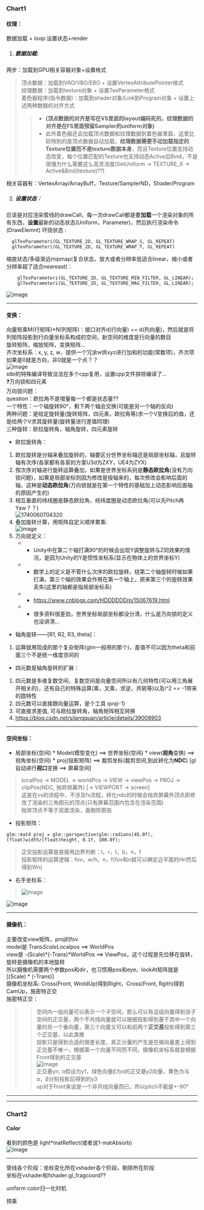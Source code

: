 ### Chart1  
#### 纹理：  
数据加载 + loop:设置状态+render  
1. ##### 数据加载:  
两步：加载到GPU相关容器对象+设置格式  
> 顶点数据：加载到VAO/VBO/EBO + 设置VertexAttributePointer格式  
> 纹理数据：加载到texture对象 + 设置TexParameter格式  
> 着色器程序(指令数据)：加载到shader对象/Link到Program对象 + 设置上述两种数据的对齐方式  
> > - **(顶点数据的对齐是写在VS里面的layout编码死的，纹理数据的对齐是在FS里面预留Sampler的uniform对象)**  
> > - 此外着色器还会加载顶点数据和纹理数据到着色器里面，这里比较特别的是顶点数据自动加载，**纹理数据需要手动加载指定的Texture位置而不是texture数据本身**，而且Texture位置支持动态改变，每个位置匹配的Texture也支持动态Active后Bind，不是很懂为什么需要这么高灵活度(SetUniform -> TEXTURE_X -> Active&Bind(texture)??)

相关容器有：VertexArray/ArrayBuff，Texture/SamplerND，Shader/Program   

2. ##### 设置状态：  
应该是对应渲染管线的drawCall，每一次drawCall都是要**加载**一个渲染对象的所有东西，**设置**最新的动态状态(Uniform，Parameter)，然后执行渲染命令(DrawElemnt)
环绕状态 :  
```  
  glTexParameteri(GL_TEXTURE_2D, GL_TEXTURE_WRAP_S, GL_REPEAT)
  glTexParameteri(GL_TEXTURE_2D, GL_TEXTURE_WRAP_T, GL_REPEAT)
```  
缩放状态/多级渐远mipmap(复合状态，放大或者分辨率低适合linear，缩小或者分辨率超了适合neareast)：  
```
    glTexParameteri(GL_TEXTURE_2D, GL_TEXTURE_MIN_FILTER, GL_LINEAR);
    glTexParameteri(GL_TEXTURE_2D, GL_TEXTURE_MAG_FILTER, GL_LINEAR);
```

![image](https://github.com/user-attachments/assets/d74b794e-42b1-470f-89ea-cd210e87b62f)


----
#### 变换：  
向量矩乘M(行矩阵)*N(列矩阵)：接口对齐d(行向量) == d(列向量)，然后就是将列矩阵投影到行向量坐标系构成的空间，新空间的维度是行向量的数目  
旋转矩阵，缩放矩阵，变换矩阵...  
齐次坐标系：x, y, z, w，提供一个冗余w供xyz进行加和的功能(常数项)，齐次项如果是0就是方向，非0就是一个点？？  
![image](https://github.com/user-attachments/assets/7ab52bc4-e3b4-4577-96f9-56f7e5838f90)  
stbi的特殊编译导致没法在多个cpp复用，设置cpp文件排除编译了...  
❓万向锁和四元素  
万向锁问题：  
question：欧拉角不是增量每一个都是状态量??  
一个特性：一个轴旋转90°，剩下两个轴会交换(可能是另一个轴的反向)  
两种问题：是给定旋转量(旋转矩阵，四元素，欧拉角等)求一个V变换后的值，还是给两个V求其旋转量(旋转量进行差值同理)  
三种旋转：欧拉旋转角，轴角旋转，四元素旋转  
- 欧拉旋转角：
1. 欧拉旋转是分轴来叠加旋转的，轴要区分世界坐标轴还是局部坐标轴，且旋转轴有次序(各家都有各家的方案U3d为ZXY，UE4为ZYX)  
2. 按次序对轴进行旋转运算叠加，如果是世界坐标系则是**静态欧拉角**(没有万向锁问题)，如果是局部坐标则因为修改是按轴来的，每次修改会影响后面的轴，这种是**动态欧拉角**(万向锁就是在第一个特性的基础加上动态影响后面轴的原因产生的)
3. 相互垂直的纬线圈是静态欧拉角，经纬度圈是动态欧拉角(可以先Pitch再Yaw？？)  
  ![1740060704320](https://github.com/user-attachments/assets/e574d02a-4ac1-4804-b2e1-03f0b02308cd)  
4. 叠加旋转计算，用矩阵自定义顺序累乘:  
   ![image](https://github.com/user-attachments/assets/9d6978cd-c227-42c4-88cb-ca7ce13fddca)  
5. 万向锁定义：
   - - Unity中在第二个轴打满90°的时候会出现Y调整旋转与Z同效果的情况，是因为Unity的Y是惯性坐标系(显示在物体上的世界坐标Y)
   - - 数学上的定义是不管什么次序的欧拉旋转，绕第二个轴旋转时候如果打满，第三个轴的效果会作用在第一个轴上，原来第三个的旋转效果丢失(这里的轴都是指局部坐标系)
   - - https://www.cnblogs.com/HDDDDDD/p/15067619.html
   - - 很多资料很差劲，世界坐标局部坐标都没分清，什么是万向锁的定义也没讲清...

- 轴角旋转——[R1, R2, R3, theta]：  
1. 运算就用现成的那个复杂矩阵(glm一般用的那个)，差值不可以因为theta和前面三个不是统一维度空间的    

- 四元数是轴角旋转的扩展：
1. 四元数是多维复数空间，复数空间是向量空间所以有几何特性(可以用三角展开相关的)，还有自己的特殊运算(乘，叉乘，求逆，共轭等)以及i^2 == -1带来的圆特性  
2. 四元数可以直接跟向量运算，是个工具 qvq(-1)
3. 可直接求差值, 可与欧拉旋转角，轴角矩阵相互转换
4. https://blog.csdn.net/silangquan/article/details/39008903


----
#### 空间坐标：  
- 局部坐标(空间) * Model(模型变化) ==> 世界坐标(空间) * view(**视角**变换) ==> 视角坐标(空间) * proj(投影矩阵) ==> 裁剪坐标(裁剪空间,到此转化为**NDC**) [gl自动进行**视口**变换 ==> 屏幕空间]  
> localPos -> MODEL -> worldPos -> VIEW -> viewPos -> PROJ -> clipPos(NDC, 抛弃频幕外) [-> VIEWPORT -> screen]  
> 这是在vs的流程中，不涉及fs流程，转化ndc的时候会抛弃屏幕外顶点即修改了渲染的三角图元的顶点(只有屏幕范围内包含在渲染范围)   
> 抛弃顶点不等于双面渲染，面剔除那些  

- 投影矩阵：  
```
glm::mat4 proj = glm::perspective(glm::radians(45.0f), (float)width/(float)height, 0.1f, 100.0f);
```
> 正交投影运算是直接用边界判断：l，r，t，b，n，f  
> 投影矩阵的运算逻辑：fov，w/h，n，f(fov和n就可以确定近平面的Hn然后得到Wn)    

- 右手坐标系：  
 >![image](https://github.com/user-attachments/assets/e93ac565-4a35-4490-8a9e-9435e4ce3cce)

![image](https://github.com/user-attachments/assets/ca1ce044-71af-4f43-8242-6319ae9c5039)

----
#### 摄像机：  
主要改变view矩阵，proj的fov  
model是 Trans*Scale*Localpos  ==> WorldPos  
view是  -(Scale)*(-Trans)*WorldPos ==> ViewPos，这个过程是先位移在旋转，旋转是摄像机的本地旋转  
所以摄像机需要两个参数pos和dir，也习惯用pos和eye，lookAt矩阵就是[(Scale) * (-Trans)]  
摄像机坐标系: Cross(Front, WroldUp)得到Right，Cross(Front, Rgith)得到CamUp，施密特正交  
施密特正交：  
>> 空间内一组向量可以表示一个子空间，那么可以有这组向量得到该子空间的正交基，两个不共线向量就可以根据投影得到基于其中一个向量的另一个垂向量，第三个向量又可以和前两个**正交基**投影得到第三个正交基，以此类推  
>> 投影只是得到合适的做差长度，真正分量的产生是在做向量差上得到  
>> 正交基不唯一，根据第一个向量不同而不同，摄像机坐标系就是根据Front得到的正交基  
>> ![image](https://github.com/user-attachments/assets/11961049-2871-461a-8cd6-988388020d93)  
>> 正交基yn, α假设为y1，绿色向量β为α的正交基y2向量，黄色为与α，β分别投影后得到的y3  
>> up对于front来说是一个非共线向量而已，所以pitch不能是+-90°  

----
---- 

### Chart2  
#### Color  
看到的颜色是 light*matReflect(或者说1-matAbsorb)  
![image](https://github.com/user-attachments/assets/a5835806-d39f-48f6-9840-c1e78d8eb199)  

---


管线各个阶段：坐标变化所在vshader各个阶段，剔除所在阶段  
坐标在vshader和fshader:gl_fragcoord??  

uniform color归一化时机

预乘  
